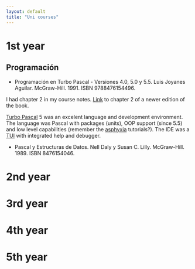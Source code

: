 ```yaml
---
layout: default
title: "Uni courses"
---
```


# 1st year

## Programación

* Programación en Turbo Pascal - Versiones 4.0, 5.0 y 5.5. Luis Joyanes Aguilar. McGraw-Hill. 1991. ISBN 9788476154496.

I had chapter 2 in my course notes. [Link](https://www.mhe.es/universidad/informatica/8448150414/archivos/capitulo_2.pdf) to chapter 2 of a newer edition of the book.

[Turbo Pascal](https://en.wikipedia.org/wiki/Turbo_Pascal) 5 was an excelent language and development environment. The language was Pascal with packages (units), OOP support (since 5.5) and low level capabilities (remember the [asphyxia](http://archive.gamedev.net/archive/reference/listed82.html?categoryid=130) tutorials?). The IDE was a [TUI](https://en.wikipedia.org/wiki/Text-based_user_interface) with integrated help and debugger.

* Pascal y Estructuras de Datos. Nell Daly y Susan C. Lilly. McGraw-Hill. 1989. ISBN 8476154046.

# 2nd year

# 3rd year

# 4th year

# 5th year